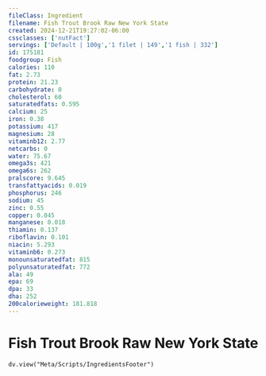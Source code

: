 ```yaml
---
fileClass: Ingredient
filename: Fish Trout Brook Raw New York State
created: 2024-12-21T19:27:02-06:00
cssclasses: ['nutFact']
servings: ['Default | 100g','1 filet | 149','1 fish | 332']
id: 175181
foodgroup: Fish
calories: 110
fat: 2.73
protein: 21.23
carbohydrate: 0
cholesterol: 60
saturatedfats: 0.595
calcium: 25
iron: 0.38
potassium: 417
magnesium: 28
vitaminb12: 2.77
netcarbs: 0
water: 75.67
omega3s: 421
omega6s: 262
pralscore: 9.645
transfattyacids: 0.019
phosphorus: 246
sodium: 45
zinc: 0.55
copper: 0.045
manganese: 0.018
thiamin: 0.137
riboflavin: 0.101
niacin: 5.293
vitaminb6: 0.273
monounsaturatedfat: 815
polyunsaturatedfat: 772
ala: 49
epa: 69
dpa: 33
dha: 252
200calorieweight: 181.818
---
```


# Fish Trout Brook Raw New York State

```dataviewjs
dv.view("Meta/Scripts/IngredientsFooter")
```